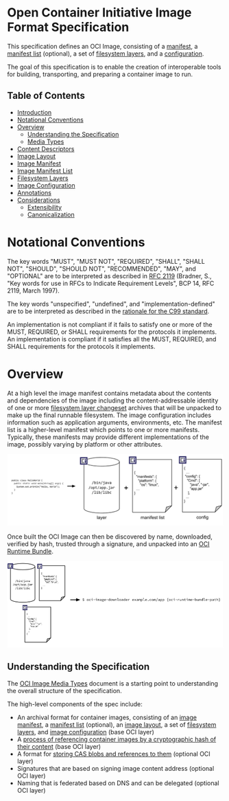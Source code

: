 # Open Container Initiative Image Format Specification

This specification defines an OCI Image, consisting of a [manifest](manifest.md), a [manifest list](manifest-list.md) (optional), a set of [filesystem layers](layer.md), and a [configuration](config.md).

The goal of this specification is to enable the creation of interoperable tools for building, transporting, and preparing a container image to run.

## Table of Contents

- [Introduction](spec.md)
- [Notational Conventions](#notational-conventions)
- [Overview](#overview)
    - [Understanding the Specification](#understanding-the-specification)
    - [Media Types](media-types.md)
- [Content Descriptors](descriptor.md)
- [Image Layout](image-layout.md)
- [Image Manifest](manifest.md)
- [Image Manifest List](manifest-list.md)
- [Filesystem Layers](layer.md)
- [Image Configuration](config.md)
- [Annotations](annotations.md)
- [Considerations](considerations.md)
    - [Extensibility](considerations.md#extensibility)
    - [Canonicalization](considerations.md#canonicalization)

# Notational Conventions

The key words "MUST", "MUST NOT", "REQUIRED", "SHALL", "SHALL NOT", "SHOULD", "SHOULD NOT", "RECOMMENDED", "MAY", and "OPTIONAL" are to be interpreted as described in [RFC 2119](http://tools.ietf.org/html/rfc2119) (Bradner, S., "Key words for use in RFCs to Indicate Requirement Levels", BCP 14, RFC 2119, March 1997).

The key words "unspecified", "undefined", and "implementation-defined" are to be interpreted as described in the [rationale for the C99 standard][c99-unspecified].

An implementation is not compliant if it fails to satisfy one or more of the MUST, REQUIRED, or SHALL requirements for the protocols it implements.
An implementation is compliant if it satisfies all the MUST, REQUIRED, and SHALL requirements for the protocols it implements.

# Overview

At a high level the image manifest contains metadata about the contents and dependencies of the image including the content-addressable identity of one or more [filesystem layer changeset](layer.md) archives that will be unpacked to make up the final runnable filesystem.
The image configuration includes information such as application arguments, environments, etc.
The manifest list is a higher-level manifest which points to one or more manifests.
Typically, these manifests may provide different implementations of the image, possibly varying by platform or other attributes.

![](img/build-diagram.png)

Once built the OCI Image can then be discovered by name, downloaded, verified by hash, trusted through a signature, and unpacked into an [OCI Runtime Bundle](https://github.com/opencontainers/runtime-spec/blob/master/bundle.md).

![](img/run-diagram.png)

## Understanding the Specification

The [OCI Image Media Types](media-types.md) document is a starting point to understanding the overall structure of the specification.

The high-level components of the spec include:

* An archival format for container images, consisting of an [image manifest](manifest.md), a [manifest list](manifest-list.md) (optional), an [image layout](image-layout.md), a set of [filesystem layers](layer.md), and [image configuration](config.md) (base OCI layer)
* A [process of referencing container images by a cryptographic hash of their content](descriptor.md) (base OCI layer)
* A format for [storing CAS blobs and references to them](image-layout.md) (optional OCI layer)
* Signatures that are based on signing image content address (optional OCI layer)
* Naming that is federated based on DNS and can be delegated (optional OCI layer)

[c99-unspecified]: http://www.open-std.org/jtc1/sc22/wg14/www/C99RationaleV5.10.pdf#page=18
